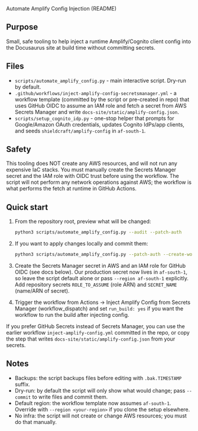 Automate Amplify Config Injection (README)

Purpose
-------
Small, safe tooling to help inject a runtime Amplify/Cognito client config into the Docusaurus site at build time without committing secrets.

Files
-----
- `scripts/automate_amplify_config.py` - main interactive script. Dry-run by default.
- `.github/workflows/inject-amplify-config-secretsmanager.yml` - a workflow template (committed by the script or pre-created in repo) that uses GitHub OIDC to assume an IAM role and fetch a secret from AWS Secrets Manager and write `docs-site/static/amplify-config.json`.
- `scripts/setup_cognito_idp.py` - one-stop helper that prompts for Google/Amazon OAuth credentials, updates Cognito IdPs/app clients, and seeds `shieldcraft/amplify-config` in `af-south-1`.

Safety
------
This tooling does NOT create any AWS resources, and will not run any expensive IaC stacks. You must manually create the Secrets Manager secret and the IAM role with OIDC trust before using the workflow. The script will not perform any network operations against AWS; the workflow is what performs the fetch at runtime in GitHub Actions.

Quick start
-----------
1. From the repository root, preview what will be changed:

   ```bash
   python3 scripts/automate_amplify_config.py --audit --patch-auth
   ```

2. If you want to apply changes locally and commit them:

   ```bash
   python3 scripts/automate_amplify_config.py --patch-auth --create-workflow --commit
   ```

3. Create the Secrets Manager secret in AWS and an IAM role for GitHub OIDC (see docs below). Our production secret now lives in `af-south-1`, so leave the script default alone or pass `--region af-south-1` explicitly. Add repository secrets `ROLE_TO_ASSUME` (role ARN) and `SECRET_NAME` (name/ARN of secret).

4. Trigger the workflow from Actions → Inject Amplify Config from Secrets Manager (workflow_dispatch) and set `run_build: yes` if you want the workflow to run the build after injecting config.

If you prefer GitHub Secrets instead of Secrets Manager, you can use the earlier workflow `inject-amplify-config.yml` committed in the repo, or copy the step that writes `docs-site/static/amplify-config.json` from your secrets.

Notes
-----
- Backups: the script backups files before editing with `.bak.TIMESTAMP` suffix.
- Dry-run: by default the script will only show what would change; pass `--commit` to write files and commit them.
- Default region: the workflow template now assumes `af-south-1`. Override with `--region <your-region>` if you clone the setup elsewhere.
- No infra: the script will not create or change AWS resources; you must do that manually.
